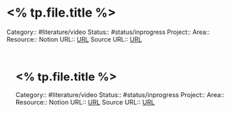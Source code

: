 # <% tp.file.title %>

Category:: #literature/video 
Status:: #status/inprogress 
Project:: 
Area::
Resource:: 
Notion URL:: [URL]()
Source URL:: [URL]()  


<iframe width="560" height="315" src="#" frameborder="0" allow="accelerometer; autoplay; clipboard-write; encrypted-media; gyroscope; picture-in-picture" allowfullscreen></iframe>
